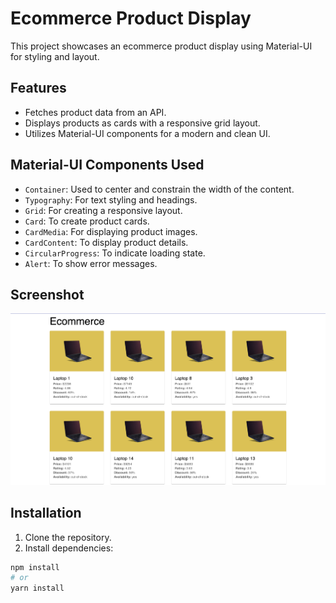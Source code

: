 # Ecommerce Product Display

This project showcases an ecommerce product display using Material-UI for styling and layout.

## Features

- Fetches product data from an API.
- Displays products as cards with a responsive grid layout.
- Utilizes Material-UI components for a modern and clean UI.

## Material-UI Components Used

- `Container`: Used to center and constrain the width of the content.
- `Typography`: For text styling and headings.
- `Grid`: For creating a responsive layout.
- `Card`: To create product cards.
- `CardMedia`: For displaying product images.
- `CardContent`: To display product details.
- `CircularProgress`: To indicate loading state.
- `Alert`: To show error messages.

## Screenshot

![Ecommerce Product Display](OUTPUT.PNG)

## Installation

1. Clone the repository.
2. Install dependencies:

```sh
npm install
# or
yarn install
